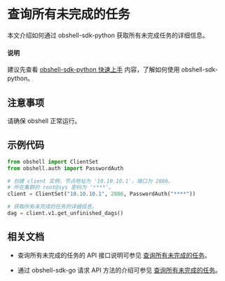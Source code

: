 # 查询所有未完成的任务

本文介绍如何通过 obshell-sdk-python 获取所有未完成任务的详细信息。

<main id="notice" type='explain'>
  <h4>说明</h4>
  <p>建议先查看 <a href='../100.quickstart-of-python.md'>obshell-sdk-python 快速上手</a> 内容，了解如何使用 obshell-sdk-python。</p>
</main>

## 注意事项

请确保 obshell 正常运行。

## 示例代码

```python
from obshell import ClientSet
from obshell.auth import PasswordAuth

# 创建 client 实例，节点地址为 '10.10.10.1'，端口为 2886。
# 所在集群的 root@sys 密码为 '****'。
client = ClientSet("10.10.10.1", 2886, PasswordAuth("****"))

# 获取所有未完成的任务的详细信息。
dag = client.v1.get_unfinished_dags()
```

## 相关文档

* 查询所有未完成的任务的 API 接口说明可参见 [查询所有未完成的任务](../../../400.obshell-api-reference/1000.task-management/2300.get-all-unfinish-task.md)。

* 通过 obshell-sdk-go 请求 API 方法的介绍可参见 [查询所有未完成的任务](../../200.go/1000.task-management/2300.get-all-unfinish-task-of-go.md)。
